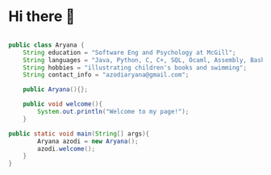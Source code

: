 # Hi there 👋

```java

public class Aryana {
    String education = "Software Eng and Psychology at McGill";
    String languages = "Java, Python, C, C+, SQL, Ocaml, Assembly, Bash, HTML, JavaScript, PHP, CSS";
    String hobbies = "illustrating children's books and swimming";
    String contact_info = "azodiaryana@gmail.com";

    public Aryana(){};

    public void welcome(){
        System.out.println("Welcome to my page!");
    }

public static void main(String[] args){
        Aryana azodi = new Aryana();
        azodi.welcome();
    }
}

```
<!--
**aryana4/aryana4** is a ✨ _special_ ✨ repository because its `README.md` (this file) appears on your GitHub profile.

Here are some ideas to get you started:

- 🔭 I’m currently working on ...
- 🌱 I’m currently learning ...
- 👯 I’m looking to collaborate on ...
- 🤔 I’m looking for help with ...
- 💬 Ask me about ...
- 📫 How to reach me: ...
- 😄 Pronouns: ...
- ⚡ Fun fact: ...
-->
